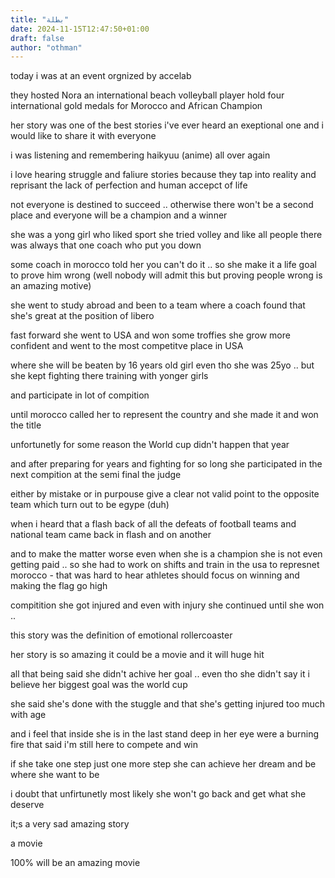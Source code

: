 ```yaml
---
title: "بطلة"
date: 2024-11-15T12:47:50+01:00
draft: false
author: "othman"
---
```


today i was at an event orgnized by accelab

they hosted Nora an international beach volleyball player hold four international gold medals for Morocco and African Champion

her story was one of the best stories i've ever heard an exeptional one and i would like to share it with everyone

i was listening and remembering haikyuu (anime) all over again

i love hearing struggle and faliure stories because they tap into reality and reprisant the lack of perfection and human accepct of life

not everyone is destined to succeed .. otherwise there won't be a second place and everyone will be a champion and a winner

she was a yong girl who liked sport she tried volley and like all people there was always that one coach who put you down

some coach in morocco told her you can't do it .. so she make it a life goal to prove him wrong (well nobody will admit this but proving people wrong is an amazing motive)

she went to study abroad and been to a team where a coach found that she's great at the position of libero

fast forward she went to USA and won some troffies she grow more confident and went to the most competitve place in USA

where she will be beaten by 16 years old girl even tho she was 25yo .. but she kept fighting there training with yonger girls

and participate in lot of compition

until morocco called her to represent the country and she made it and won the title

unfortunetly for some reason the World cup didn't happen that year

and after preparing for years and fighting for so long she participated in the next compition at the semi final the judge

either by mistake or in purpouse give a clear not valid point to the opposite team which turn out to be egype (duh)

when i heard that a flash back of all the defeats of football teams and national team came back in flash and on another

and to make the matter worse even when she is a champion she is not even getting paid .. so she had to work on shifts and train in the usa to represnet morocco - that was hard to hear athletes should focus on winning and making the flag go high

compitition she got injured and even with injury she continued until she won ..

this story was the definition of emotional rollercoaster

her story is so amazing it could be a movie and it will huge hit

all that being said she didn't achive her goal .. even tho she didn't say it i believe her biggest goal was the world cup

she said she's done with the stuggle and that she's getting injured too much with age

and i feel that inside she is in the last stand deep in her eye were a burning fire that said i'm still here to compete and win

if she take one step just one more step she can achieve her dream and be where she want to be

i doubt that unfirtunetly most likely she won't go back and get what she deserve

it;s a very sad amazing story

a movie

100% will be an amazing movie
